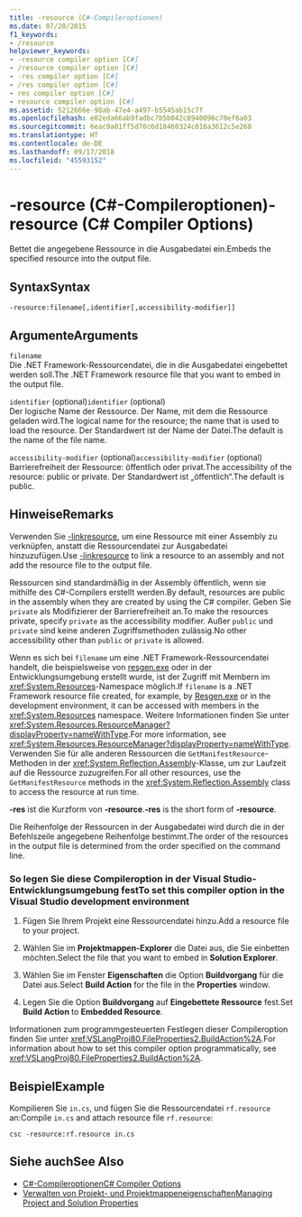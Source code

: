 ```yaml
---
title: -resource (C#-Compileroptionen)
ms.date: 07/20/2015
f1_keywords:
- /resource
helpviewer_keywords:
- -resource compiler option [C#]
- /resource compiler option [C#]
- -res compiler option [C#]
- /res compiler option [C#]
- res compiler option [C#]
- resource compiler option [C#]
ms.assetid: 5212666e-98ab-47e4-a497-b5545ab15c7f
ms.openlocfilehash: e02eda66ab9fadbc7b5b042c8940096c70ef6a03
ms.sourcegitcommit: 6eac9a01ff5d70c6d18460324c016a3612c5e268
ms.translationtype: HT
ms.contentlocale: de-DE
ms.lasthandoff: 09/17/2018
ms.locfileid: "45593152"
---
```

# <a name="-resource-c-compiler-options"></a><span data-ttu-id="2213e-102">-resource (C#-Compileroptionen)</span><span class="sxs-lookup"><span data-stu-id="2213e-102">-resource (C# Compiler Options)</span></span>
<span data-ttu-id="2213e-103">Bettet die angegebene Ressource in die Ausgabedatei ein.</span><span class="sxs-lookup"><span data-stu-id="2213e-103">Embeds the specified resource into the output file.</span></span>  
  
## <a name="syntax"></a><span data-ttu-id="2213e-104">Syntax</span><span class="sxs-lookup"><span data-stu-id="2213e-104">Syntax</span></span>  
  
```console  
-resource:filename[,identifier[,accessibility-modifier]]  
```  
  
## <a name="arguments"></a><span data-ttu-id="2213e-105">Argumente</span><span class="sxs-lookup"><span data-stu-id="2213e-105">Arguments</span></span>  
 `filename`  
 <span data-ttu-id="2213e-106">Die .NET Framework-Ressourcendatei, die in die Ausgabedatei eingebettet werden soll.</span><span class="sxs-lookup"><span data-stu-id="2213e-106">The .NET Framework resource file that you want to embed in the output file.</span></span>  
  
 <span data-ttu-id="2213e-107">`identifier` (optional)</span><span class="sxs-lookup"><span data-stu-id="2213e-107">`identifier` (optional)</span></span>  
 <span data-ttu-id="2213e-108">Der logische Name der Ressource. Der Name, mit dem die Ressource geladen wird.</span><span class="sxs-lookup"><span data-stu-id="2213e-108">The logical name for the resource; the name that is used to load the resource.</span></span> <span data-ttu-id="2213e-109">Der Standardwert ist der Name der Datei.</span><span class="sxs-lookup"><span data-stu-id="2213e-109">The default is the name of the file name.</span></span>  
  
 <span data-ttu-id="2213e-110">`accessibility-modifier` (optional)</span><span class="sxs-lookup"><span data-stu-id="2213e-110">`accessibility-modifier` (optional)</span></span>  
 <span data-ttu-id="2213e-111">Barrierefreiheit der Ressource: öffentlich oder privat.</span><span class="sxs-lookup"><span data-stu-id="2213e-111">The accessibility of the resource: public or private.</span></span> <span data-ttu-id="2213e-112">Der Standardwert ist „öffentlich“.</span><span class="sxs-lookup"><span data-stu-id="2213e-112">The default is public.</span></span>  
  
## <a name="remarks"></a><span data-ttu-id="2213e-113">Hinweise</span><span class="sxs-lookup"><span data-stu-id="2213e-113">Remarks</span></span>  
 <span data-ttu-id="2213e-114">Verwenden Sie [-linkresource](../../../csharp/language-reference/compiler-options/linkresource-compiler-option.md), um eine Ressource mit einer Assembly zu verknüpfen, anstatt die Ressourcendatei zur Ausgabedatei hinzuzufügen.</span><span class="sxs-lookup"><span data-stu-id="2213e-114">Use [-linkresource](../../../csharp/language-reference/compiler-options/linkresource-compiler-option.md) to link a resource to an assembly and not add the resource file to the output file.</span></span>  
  
 <span data-ttu-id="2213e-115">Ressourcen sind standardmäßig in der Assembly öffentlich, wenn sie mithilfe des C#-Compilers erstellt werden.</span><span class="sxs-lookup"><span data-stu-id="2213e-115">By default, resources are public in the assembly when they are created by using the C# compiler.</span></span> <span data-ttu-id="2213e-116">Geben Sie `private` als Modifizierer der Barrierefreiheit an.</span><span class="sxs-lookup"><span data-stu-id="2213e-116">To make the resources private, specify `private` as the accessibility modifier.</span></span> <span data-ttu-id="2213e-117">Außer `public` und `private` sind keine anderen Zugriffsmethoden zulässig.</span><span class="sxs-lookup"><span data-stu-id="2213e-117">No other accessibility other than `public` or `private` is allowed.</span></span>  
  
 <span data-ttu-id="2213e-118">Wenn es sich bei `filename` um eine .NET Framework-Ressourcendatei handelt, die beispielsweise von [resgen.exe](../../../framework/tools/resgen-exe-resource-file-generator.md) oder in der Entwicklungsumgebung erstellt wurde, ist der Zugriff mit Membern im <xref:System.Resources>-Namespace möglich.</span><span class="sxs-lookup"><span data-stu-id="2213e-118">If `filename` is a .NET Framework resource file created, for example, by [Resgen.exe](../../../framework/tools/resgen-exe-resource-file-generator.md) or in the development environment, it can be accessed with members in the <xref:System.Resources> namespace.</span></span> <span data-ttu-id="2213e-119">Weitere Informationen finden Sie unter <xref:System.Resources.ResourceManager?displayProperty=nameWithType>.</span><span class="sxs-lookup"><span data-stu-id="2213e-119">For more information, see <xref:System.Resources.ResourceManager?displayProperty=nameWithType>.</span></span> <span data-ttu-id="2213e-120">Verwenden Sie für alle anderen Ressourcen die `GetManifestResource`-Methoden in der <xref:System.Reflection.Assembly>-Klasse, um zur Laufzeit auf die Ressource zuzugreifen.</span><span class="sxs-lookup"><span data-stu-id="2213e-120">For all other resources, use the `GetManifestResource` methods in the <xref:System.Reflection.Assembly> class to access the resource at run time.</span></span>  
  
 <span data-ttu-id="2213e-121">**-res** ist die Kurzform von **-resource**.</span><span class="sxs-lookup"><span data-stu-id="2213e-121">**-res** is the short form of **-resource**.</span></span>  
  
 <span data-ttu-id="2213e-122">Die Reihenfolge der Ressourcen in der Ausgabedatei wird durch die in der Befehlszeile angegebene Reihenfolge bestimmt.</span><span class="sxs-lookup"><span data-stu-id="2213e-122">The order of the resources in the output file is determined from the order specified on the command line.</span></span>  
  
### <a name="to-set-this-compiler-option-in-the-visual-studio-development-environment"></a><span data-ttu-id="2213e-123">So legen Sie diese Compileroption in der Visual Studio-Entwicklungsumgebung fest</span><span class="sxs-lookup"><span data-stu-id="2213e-123">To set this compiler option in the Visual Studio development environment</span></span>  
  
1.  <span data-ttu-id="2213e-124">Fügen Sie Ihrem Projekt eine Ressourcendatei hinzu.</span><span class="sxs-lookup"><span data-stu-id="2213e-124">Add a resource file to your project.</span></span>  
  
2.  <span data-ttu-id="2213e-125">Wählen Sie im **Projektmappen-Explorer** die Datei aus, die Sie einbetten möchten.</span><span class="sxs-lookup"><span data-stu-id="2213e-125">Select the file that you want to embed in **Solution Explorer**.</span></span>  
  
3.  <span data-ttu-id="2213e-126">Wählen Sie im Fenster **Eigenschaften** die Option **Buildvorgang** für die Datei aus.</span><span class="sxs-lookup"><span data-stu-id="2213e-126">Select **Build Action** for the file in the **Properties** window.</span></span>  
  
4.  <span data-ttu-id="2213e-127">Legen Sie die Option **Buildvorgang** auf **Eingebettete Ressource** fest.</span><span class="sxs-lookup"><span data-stu-id="2213e-127">Set **Build Action** to **Embedded Resource**.</span></span>  
  
 <span data-ttu-id="2213e-128">Informationen zum programmgesteuerten Festlegen dieser Compileroption finden Sie unter <xref:VSLangProj80.FileProperties2.BuildAction%2A>.</span><span class="sxs-lookup"><span data-stu-id="2213e-128">For information about how to set this compiler option programmatically, see <xref:VSLangProj80.FileProperties2.BuildAction%2A>.</span></span>  
  
## <a name="example"></a><span data-ttu-id="2213e-129">Beispiel</span><span class="sxs-lookup"><span data-stu-id="2213e-129">Example</span></span>  
 <span data-ttu-id="2213e-130">Kompilieren Sie `in.cs`, und fügen Sie die Ressourcendatei `rf.resource` an:</span><span class="sxs-lookup"><span data-stu-id="2213e-130">Compile `in.cs` and attach resource file `rf.resource`:</span></span>  
  
```console  
csc -resource:rf.resource in.cs  
```  
  
## <a name="see-also"></a><span data-ttu-id="2213e-131">Siehe auch</span><span class="sxs-lookup"><span data-stu-id="2213e-131">See Also</span></span>  

- [<span data-ttu-id="2213e-132">C#-Compileroptionen</span><span class="sxs-lookup"><span data-stu-id="2213e-132">C# Compiler Options</span></span>](../../../csharp/language-reference/compiler-options/index.md)  
- [<span data-ttu-id="2213e-133">Verwalten von Projekt- und Projektmappeneigenschaften</span><span class="sxs-lookup"><span data-stu-id="2213e-133">Managing Project and Solution Properties</span></span>](/visualstudio/ide/managing-project-and-solution-properties)
